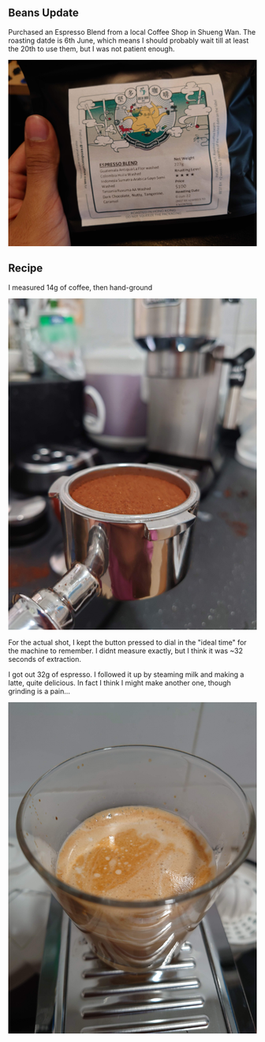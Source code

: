 ## Beans Update

Purchased an Espresso Blend from a local Coffee Shop in Shueng Wan. The roasting datde is 6th June, which means I should probably
wait  till at least the 20th to use them, but I was not patient enough.

![Beans](../images/20220612_beans.jpg)

## Recipe

I measured 14g of coffee, then hand-ground

![Tamped](../images/20220612_tamped.jpg)

For the actual shot, I kept the button pressed to dial in the "ideal time" for the machine to remember. I didnt measure exactly,
but I think it was ~32 seconds of extraction.

I got out 32g of espresso. I followed it up by steaming milk and making a latte, quite delicious. In fact I think I might make another one, though grinding is a pain...

![Latte](../images/20220612_latte.jpg)
